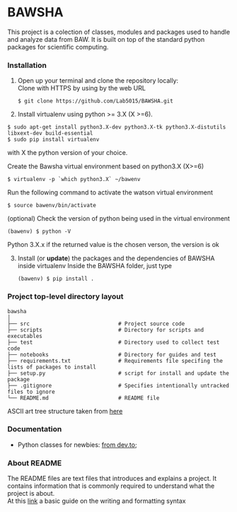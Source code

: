 # BAWSHA
This project is a colection of classes, modules and packages used to handle and analyze data from BAW. It is built on top of the standard python packages for scientific computing. 

### Installation
1. Open up your terminal and clone the repository locally:  
   Clone with HTTPS by using by the web URL
   ```
   $ git clone https://github.com/Lab5015/BAWSHA.git
   ```

2.  Install virtualenv using python >= 3.X (X >=6). 
   ```
   $ sudo apt-get install python3.X-dev python3.X-tk python3.X-distutils libxext-dev build-essential 
   $ sudo pip install virtualenv
   ```
   with X the python version of your choice.
   
   Create the Bawsha virtual environment based on python3.X (X>=6) 
   ```
   $ virtualenv -p `which python3.X` ~/bawenv
   ```   
   Run the following command to activate the watson virtual environment 
   ```
   $ source bawenv/bin/activate
   ```  
   (optional) Check the version of python being used in the virtual environment  
   ```
   (bawenv) $ python -V
   ```
   Python 3.X.x
   if the returned value is the chosen verson, the version is ok
   
3. Install (or **update**) the packages and the dependencies of BAWSHA inside virtualenv
   Inside the BAWSHA folder, just type
   ```  
   (bawenv) $ pip install .
   ```  

 
### Project top-level directory layout
    
    bawsha
    │  
    ├── src                            # Project source code
    ├── scripts                        # Directory for scripts and executables 
    ├── test                           # Directory used to collect test code   
    ├── notebooks                      # Directory for guides and test  
    ├── requirements.txt               # Requirements file specifing the lists of packages to install
    ├── setup.py                       # script for install and update the package
    ├── .gitignore                     # Specifies intentionally untracked files to ignore
    └── README.md                      # README file
    
 ASCII art tree structure taken from [here](https://codepen.io/patrickhlauke/pen/azbYWZ)
  
### Documentation
* Python classes for newbies: [from dev.to](https://dev.to/oluchiorji_95/a-gentle-introduction-to-python-classes-for-newbies-p46);
 
 ### About README
 The README files are text files that introduces and explains a project. It contains information that is commonly required to understand what the project is about.  
 At this [link](https://help.github.com/en/github/writing-on-github/basic-writing-and-formatting-syntax) a basic guide on the writing and formatting syntax
